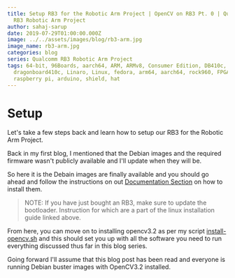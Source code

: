 ```yaml
---
title: Setup RB3 for the Robotic Arm Project | OpenCV on RB3 Pt. 0 | Qualcomm
  RB3 Robotic Arm Project
author: sahaj-sarup
date: 2019-07-29T01:00:00.000Z
image: ../../assets/images/blog/rb3-arm.jpg
image_name: rb3-arm.jpg
categories: blog
series: Qualcomm RB3 Robotic Arm Project
tags: 64-bit, 96Boards, aarch64, ARM, ARMv8, Consumer Edition, DB410c,
  dragonboard410c, Linaro, Linux, fedora, arm64, aarch64, rock960, FPGA,
  raspberry pi, arduino, shield, hat
---
```


# Setup

Let's take a few steps back and learn how to setup our RB3 for the Robotic Arm Project.

Back in my first blog, I mentioned that the Debian images and the required firmware wasn't publicly available and I'll update when they will be.

So here it is the Debain images are finally available and you should go ahead and follow the instructions on out [Documentation Section](https://www.96boards.org/documentation/consumer/dragonboard/dragonboard845c/installation/linux-fastboot.md.html) on how to install them.

> NOTE: If you have just bought an RB3, make sure to update the bootloader. Instruction for which are a part of the linux installation guide linked above.

From here, you can move on to installing opencv3.2 as per my script [install-opencv.sh](https://github.com/ric96/RB3-RoboticArm/raw/master/install.sh) and this should set you up with all the software you need to run everything discussed thus far in this blog series.

Going forward I'll assume that this blog post has been read and everyone is running Debian buster images with OpenCV3.2 installed.
